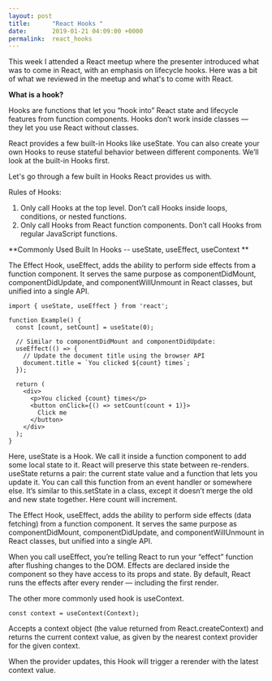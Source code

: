 ```yaml
---
layout: post
title:      "React Hooks "
date:       2019-01-21 04:09:00 +0000
permalink:  react_hooks
---
```


This week I attended a React meetup where the presenter introduced what was to come in React, with an emphasis on lifecycle hooks. Here was a bit of what we reviewed in the meetup and what's to come with React. 

**What is a hook?**

Hooks are functions that let you “hook into” React state and lifecycle features from function components. Hooks don’t work inside classes — they let you use React without classes. 

React provides a few built-in Hooks like useState. You can also create your own Hooks to reuse stateful behavior between different components. We’ll look at the built-in Hooks first.

Let's go through a few built in Hooks React provides us with. 

Rules of Hooks: 

1. Only call Hooks at the top level. Don’t call Hooks inside loops, conditions, or nested functions.
2. Only call Hooks from React function components. Don’t call Hooks from regular JavaScript functions. 

**Commonly Used Built In Hooks -- useState, useEffect, useContext **

The Effect Hook, useEffect, adds the ability to perform side effects from a function component. It serves the same purpose as componentDidMount, componentDidUpdate, and componentWillUnmount in React classes, but unified into a single API.

```
import { useState, useEffect } from 'react';

function Example() {
  const [count, setCount] = useState(0);

  // Similar to componentDidMount and componentDidUpdate:
  useEffect(() => {
    // Update the document title using the browser API
    document.title = `You clicked ${count} times`;
  });

  return (
    <div>
      <p>You clicked {count} times</p>
      <button onClick={() => setCount(count + 1)}>
        Click me
      </button>
    </div>
  );
}
```

Here, useState is a Hook. We call it inside a function component to add some local state to it. React will preserve this state between re-renders. useState returns a pair: the current state value and a function that lets you update it. You can call this function from an event handler or somewhere else. It’s similar to this.setState in a class, except it doesn’t merge the old and new state together. Here count will increment.

The Effect Hook, useEffect, adds the ability to perform side effects (data fetching) from a function component. It serves the same purpose as componentDidMount, componentDidUpdate, and componentWillUnmount in React classes, but unified into a single API. 

When you call useEffect, you’re telling React to run your “effect” function after flushing changes to the DOM. Effects are declared inside the component so they have access to its props and state. By default, React runs the effects after every render — including the first render.

The other more commonly used hook is useContext. 
```
const context = useContext(Context);

```

Accepts a context object (the value returned from React.createContext) and returns the current context value, as given by the nearest context provider for the given context.

When the provider updates, this Hook will trigger a rerender with the latest context value.

